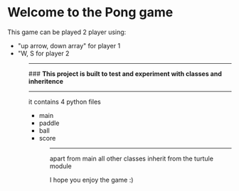 # Welcome to the Pong game
<p> This game can be played 2 player using: </p>
<ul>
<li>"up arrow, down array" for player 1</li>
<li>"W, S for player 2</li>
<ul>
<hr>
### <b> This project is built to test and experiment with classes and inheritence</b><br>
<hr>
<p> it contains 4 python files</p>
<ul>
<li>main</li>
<li>paddle</li>
<li>ball</li>
<li>score</li>
<ul>
<hr>
<p> apart from main all other classes inherit from the turtule module </p>
<p> I hope you enjoy the game :)</p>
